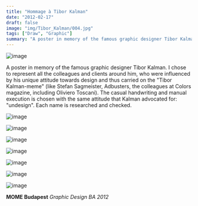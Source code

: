 ```yaml
---
title: "Hommage à Tibor Kalman"
date: "2012-02-17"
draft: false
image: "img/Tibor_Kalman/004.jpg"
tags: ["Draw", "Graphic"]
summary: "A poster in memory of the famous graphic designer Tibor Kalman. I chose to represent all the colleagues and clients around him, who were influenced by his unique attitude towards design and thus carried on the \"Tibor Kalman-meme\" (like Stefan Sagmeister, Adbusters, the colleagues at Colors magazine, including Oliviero Toscani). The casual handwriting and manual execution is chosen with the same attitude that Kalman advocated for: 'undesign'."
---
```


![image](/img/Tibor_Kalman/001.jpg)

A poster in memory of the famous graphic designer Tibor Kalman. I chose to represent all the colleagues and clients around him, who were influenced by his unique attitude towards design and thus carried on the "Tibor Kalman-meme" (like Stefan Sagmeister, Adbusters, the colleagues at Colors magazine, including Oliviero Toscani). The casual handwriting and manual execution is chosen with the same attitude that Kalman advocated for: "undesign". Each name is researched and checked.

<!--more-->


![image](/img/Tibor_Kalman/002.jpg)

![image](/img/Tibor_Kalman/003.jpg)

![image](/img/Tibor_Kalman/004.jpg)

![image](/img/Tibor_Kalman/005.jpg)

![image](/img/Tibor_Kalman/006.jpg)

![image](/img/Tibor_Kalman/007.jpg)

![image](/img/Tibor_Kalman/008.jpg)

**MOME Budapest** *Graphic Design BA 2012*
